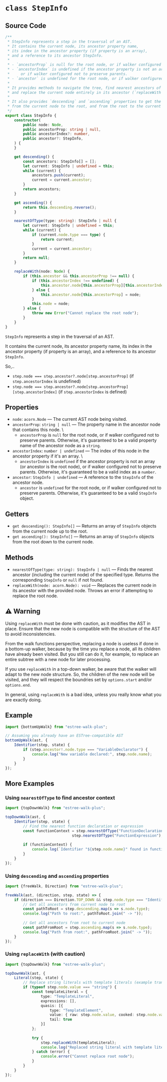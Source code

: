 # `class StepInfo`

## Source Code

```typescript
/**
 * StepInfo represents a step in the traversal of an AST.
 * It contains the current node, its ancestor property name,
 * its index in the ancestor property (if property is an array),
 * and a reference to its ancestor StepInfo.
 *
 * - `ancestorProp` is null for the root node, or if walker configured not to preserve parents.
 * - `ancestorIndex` is undefined if the ancestor property is not an array (or ancestor is the root node),
 *     or if walker configured not to preserve parents.
 * - `ancestor` is undefined for the root node, or if walker configured not to preserve parents.
 *
 * It provides methods to navigate the tree, find nearest ancestors of a specific type (`nearestOfType`),
 * and replace the current node entirely in its ancestor (`replaceWith`).
 *
 * It also provides `descending` and `ascending` properties to get the list of ancestors
 * from the current node to the root, and from the root to the current node, respectively.
 */
export class StepInfo {
    constructor(
        public node: Node,
        public ancestorProp: string | null,
        public ancestorIndex?: number,
        public ancestor?: StepInfo,
    ) {
    }

    get descending() {
        const ancestors: StepInfo[] = [];
        let current: StepInfo | undefined = this;
        while (current) {
            ancestors.push(current);
            current = current.ancestor;
        }
        return ancestors;
    }

    get ascending() {
        return this.descending.reverse();
    }

    nearestOfType(type: string): StepInfo | null {
        let current: StepInfo | undefined = this;
        while (current) {
            if (current.node.type === type) {
                return current;
            }
            current = current.ancestor;
        }
        return null;
    }

    replaceWith(node: Node) {
        if (this.ancestor && this.ancestorProp !== null) {
            if (this.ancestorIndex !== undefined) {
                this.ancestor.node[this.ancestorProp][this.ancestorIndex] = node;
            } else {
                this.ancestor.node[this.ancestorProp] = node;
            }
            this.node = node;
        } else {
            throw new Error("Cannot replace the root node");
        }
    }
}
```

`StepInfo` represents a step in the traversal of an AST.

It contains the current node, its ancestor property name, its index in the ancestor property (if property is an array),
and a reference to its ancestor `StepInfo`.

So,..

- `step.node === step.ancestor?.node[step.ancestorProp]` (if `step.ancestorIndex` is undefined)
- `step.node === step.ancestor?.node[step.ancestorProp][step.ancestorIndex]` (if `step.ancestorIndex` is defined)

## Properties

- `node`: `acorn.Node` — The current AST node being visited.
- `ancestorProp`: `string | null` — The property name in the ancestor node that contains this node. \
    - `ancestorProp` is `null` for the root node, or if walker configured not to preserve parents.
      Otherwise, it's guaranteed to be a valid property name of the ancestor node as a `string`.
- `ancestorIndex`: `number | undefined` — The index of this node in the ancestor property if it's an array. \
    - `ancestorIndex` is `undefined` if the ancestor property is not an array (or ancestor is the root node), or if
      walker
      configured not to preserve parents.
      Otherwise, it's guaranteed to be a valid index as a `number`.
- `ancestor`: `StepInfo | undefined` — A reference to the `StepInfo` of the ancestor node.
    - `ancestor` is `undefined` for the root node, or if walker configured not to preserve parents.
      Otherwise, it's guaranteed to be a valid `StepInfo` object.

## Getters

- `get descending(): StepInfo[]` — Returns an array of `StepInfo` objects from the current node up to the root.
- `get ascending(): StepInfo[]` — Returns an array of `StepInfo` objects from the root down to the current node.

## Methods

- `nearestOfType(type: string): StepInfo | null` — Finds the nearest ancestor (including the current node) of the
  specified type.
  Returns the corresponding `StepInfo` or `null` if not found.
- `replaceWith(node: acorn.Node): void` — Replaces the current node in its ancestor with the provided node.
  Throws an error if attempting to replace the root node.

## ⚠️ Warning

Using `replaceWith` must be done with caution, as it modifies the AST in place.
Ensure that the new node is compatible with the structure of the AST to avoid inconsistencies.

From the walk functions perspective, replacing a node is useless if done in a bottom-up walker,
because by the time you replace a node, all its children have already been visited.
But you still can do it, for example, to replace an entire subtree with a new node for later processing.

If you use `replaceWith` in a top-down walker, be aware that the walker will adapt to the new node structure.
So, the children of the new node will be visited, and they will respect the boundries set by `options.start`
and/or `options.end`.

In general, using `replaceWith` is a bad idea, unless you really know what you are exactly doing.

## Example

```typescript
import {bottomUpWalk} from "estree-walk-plus";

// Assuming you already have an ESTree-compatible AST
bottomUpWalk(ast, {
    Identifier(step, state) {
        if (step.ancestor!.node.type === "VariableDeclarator") {
            console.log("New variable declared:", step.node.name);
        }
    }
});
```

## More Examples

### Using `nearestOfType` to find ancestor context

```typescript
import {topDownWalk} from "estree-walk-plus";

topDownWalk(ast, {
    Identifier(step, state) {
        // Find the nearest function declaration or expression
        const functionContext = step.nearestOfType("FunctionDeclaration") || 
                              step.nearestOfType("FunctionExpression");
        
        if (functionContext) {
            console.log(`Identifier "${step.node.name}" found in function "${functionContext.node.id?.name || 'anonymous'}"`);
        }
    }
});
```

### Using `descending` and `ascending` properties

```typescript
import {freeWalk, Direction} from "estree-walk-plus";

freeWalk(ast, (direction, step, state) => {
    if (direction === Direction.TOP_DOWN && step.node.type === "Identifier") {
        // Get all ancestors from current node to root
        const pathToRoot = step.descending.map(s => s.node.type);
        console.log("Path to root:", pathToRoot.join(" -> "));
        
        // Get all ancestors from root to current node  
        const pathFromRoot = step.ascending.map(s => s.node.type);
        console.log("Path from root:", pathFromRoot.join(" -> "));
    }
});
```

### Using `replaceWith` (with caution)

```typescript
import {topDownWalk} from "estree-walk-plus";

topDownWalk(ast, {
    Literal(step, state) {
        // Replace string literals with template literals (example transformation)
        if (typeof step.node.value === "string") {
            const templateLiteral = {
                type: "TemplateLiteral",
                expressions: [],
                quasis: [{
                    type: "TemplateElement",
                    value: { raw: step.node.value, cooked: step.node.value },
                    tail: true
                }]
            };
            
            try {
                step.replaceWith(templateLiteral);
                console.log("Replaced string literal with template literal");
            } catch (error) {
                console.error("Cannot replace root node");
            }
        }
    }
});
```
